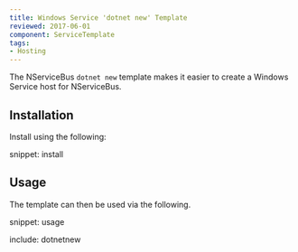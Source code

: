 ```yaml
---
title: Windows Service 'dotnet new' Template
reviewed: 2017-06-01
component: ServiceTemplate
tags:
- Hosting
---
```


The NServiceBus `dotnet new` template makes it easier to create a Windows Service host for NServiceBus.


## Installation

Install using the following:

snippet: install


## Usage

The template can then be used via the following.

snippet: usage

include: dotnetnew